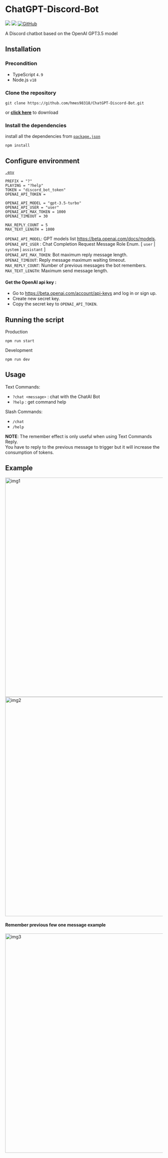 # ChatGPT-Discord-Bot
<a href="https://www.typescriptlang.org/"><img src="https://img.shields.io/badge/typescript-%23007ACC.svg?style=for-the-badge&logo=typescript&logoColor=white" /></a> 
<a href="https://discord.js.org/"><img src="https://img.shields.io/badge/Discord.JS-v14-blue?style=for-the-badge&logo=DISCORD" /></a> 
<a href="https://github.com/hmes98318/ChatGPT-Bot/blob/main/LICENSE"><img alt="GitHub" src="https://img.shields.io/github/license/hmes98318/ChatGPT-Bot?style=for-the-badge&color=green"></a>  

A Discord chatbot based on the OpenAI GPT3.5 model  


## Installation
### Precondition
 * TypeScript `4.9`
 * Node.js `v18`

### Clone the repository
```
git clone https://github.com/hmes98318/ChatGPT-Discord-Bot.git
```
or [**click here**](https://github.com/hmes98318/ChatGPT-Discord-Bot/releases) to download

### Install the dependencies
install all the dependencies from [`package.json`](./package.json)  
```
npm install
```


## Configure environment
[`.env`](./.env)  
```env
PREFIX = "?"
PLAYING = "?help"
TOKEN = "discord_bot_token"
OPENAI_API_TOKEN = 

OPENAI_API_MODEL = "gpt-3.5-turbo"
OPENAI_API_USER = "user"
OPENAI_API_MAX_TOKEN = 1000
OPENAI_TIMEOUT = 30

MAX_REPLY_COUNT = 5
MAX_TEXT_LENGTH = 1000
```
`OPENAI_API_MODEL`: GPT models list https://beta.openai.com/docs/models.  
`OPENAI_API_USER` : Chat Completion Request Message Role Enum. [ `user` | `system` | `assistant` ]  
`OPENAI_API_MAX_TOKEN`: Bot maximum reply message length.  
`OPENAI_TIMEOUT`: Reply message maximum waiting timeout.  
`MAX_REPLY_COUNT`: Number of previous messages the bot remembers.  
`MAX_TEXT_LENGTH`: Maximum send message length.  

#### Get the OpenAI api key :
 * Go to https://beta.openai.com/account/api-keys and log in or sign up.
 * Create new secret key.
 * Copy the secret key to `OPENAI_API_TOKEN`.


## Running the script 
Production
```
npm run start
```
Development
```
npm run dev
```


## Usage
Text Commands:  
 * `?chat <message>` : chat with the ChatAI Bot
 * `?help` : get command help

Slash Commands:  
 * `/chat`
 * `/help`
 
**NOTE**: The remember effect is only useful when using Text Commands Reply.  
You have to reply to the previous message to trigger but it will increase the consumption of tokens.


## Example
<img src="/imgs/img1.png" alt="img1" width="700"/>
<img src="/imgs/img2.png" alt="img2" width="700"/>

#### Remember previous few one message example
<img src="/imgs/img3.png" alt="img3" width="700"/>
